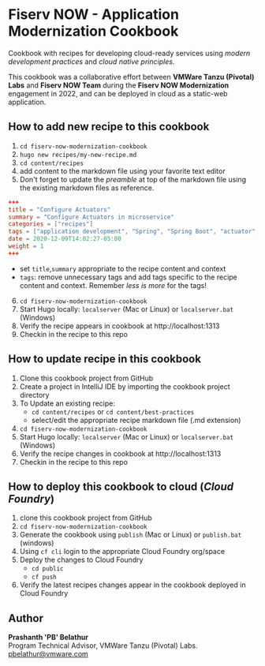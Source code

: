 # Fiserv NOW - Application Modernization Cookbook

Cookbook with recipes for developing cloud-ready services using _modern development practices_ and _cloud native principles_.


This cookbook was a collaborative effort between **VMWare Tanzu (Pivotal) Labs** and **Fiserv NOW Team** during the **Fiserv NOW Modernization** engagement in 2022, and can be deployed in cloud as a static-web application.

## How to add new recipe to this cookbook
1. `cd fiserv-now-modernization-cookbook`
2. `hugo new recipes/my-new-recipe.md` 
3. `cd content/recipes`
4. add content to the markdown file using your favorite text editor
5. Don't forget to update the _preamble_ at top of the markdown file using the existing markdown files as reference.

```toml
+++
title = "Configure Actuators"
summary = "Configure Actuators in microservice"
categories = ["recipes"]
tags = ["application development", "Spring", "Spring Boot", "actuator", "endpoint", "health", "health check"]
date = 2020-12-09T14:02:27-05:00
weight = 1
+++
```
-  set `title`,`summary` appropriate to the recipe content and context 
- `tags`: remove unnecessary tags and add tags specific to the recipe content and context. Remember _less is more_ for the tags!
6. `cd fiserv-now-modernization-cookbook`
7. Start Hugo locally: `localserver` (Mac or Linux) or `localserver.bat` (Windows)
6. Verify the recipe appears in cookbook at http://localhost:1313
7. Checkin in the recipe to this repo


## How to update recipe in this cookbook

1. Clone this cookbook project from GitHub
2. Create a project in IntelliJ IDE by importing the cookbook project directory
3. To Update an existing recipe:
   -  `cd content/recipes`  or `cd content/best-practices`
   - select/edit the appropriate recipe markdown file (.md extension) 
4. `cd fiserv-now-modernization-cookbook`
5. Start Hugo locally: `localserver` (Mac or Linux) or `localserver.bat` (Windows)
6. Verify the recipe changes in cookbook at http://localhost:1313
7. Checkin in the recipe to this repo


## How to deploy this cookbook to cloud (_Cloud Foundry_)

1. clone this cookbook project from GitHub
2. `cd fiserv-now-modernization-cookbook`
3. Generate the cookbook using `publish`  (Mac or Linux) or `publish.bat` (windows)
4. Using `cf cli` login to the appropriate Cloud Foundry org/space
5. Deploy the changes to Cloud Foundry
   - `cd public`
   - `cf push`
6. Verify the latest recipes changes appear in the cookbook deployed in Cloud Foundry 

## Author
**Prashanth **'PB'** Belathur**    
Program Technical Advisor, VMWare Tanzu (Pivotal) Labs.  
pbelathur@vmware.com
